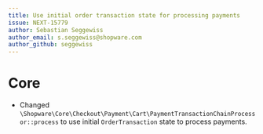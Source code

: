 ```yaml
---
title: Use initial order transaction state for processing payments
issue: NEXT-15779
author: Sebastian Seggewiss
author_email: s.seggewiss@shopware.com 
author_github: seggewiss
---
```

# Core
* Changed `\Shopware\Core\Checkout\Payment\Cart\PaymentTransactionChainProcessor::process` to use initial `OrderTransaction` state to process payments.
